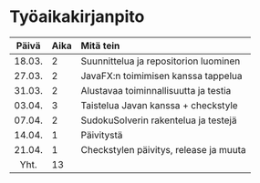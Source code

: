 # Työaikakirjanpito

| Päivä | Aika | Mitä tein |
| :----:|:-----| :-----|
| 18.03. |  2   | Suunnittelua ja repositorion luominen |
| 27.03. |  2   | JavaFX:n toimimisen kanssa tappelua   |
|31.03.  |  2   | Alustavaa toiminnallisuutta ja testia |
|03.04.  |  3   | Taistelua Javan kanssa + checkstyle   |
| 07.04. | 2    | SudokuSolverin rakentelua ja testejä |
| 14.04. | 1    | Päivitystä   |
| 21.04. | 1    | Checkstylen päivitys, release ja muuta |
|Yht.    | 13 ||
